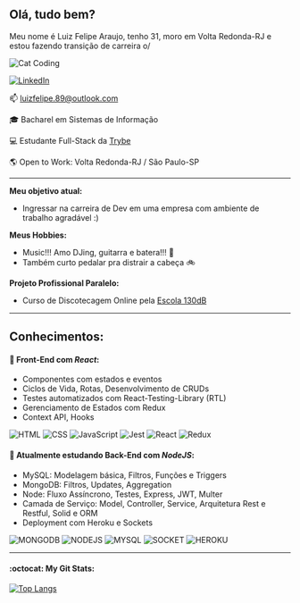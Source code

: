 ## Olá, tudo bem? ###

Meu nome é Luiz Felipe Araujo, tenho 31, moro em Volta Redonda-RJ e estou fazendo transição de carreira o/

![Cat Coding](https://media2.giphy.com/media/LmNwrBhejkK9EFP504/200.gif)

<a href="https://www.linkedin.com/in/luizfelipedev" target="_blank">![LinkedIn](https://img.shields.io/badge/LinkedIn-0077B5?style=for-the-badge&logo=linkedin&logoColor=white)</a>

📫 luizfelipe.89@outlook.com

:mortar_board: Bacharel em Sistemas de Informação 

:computer: Estudante Full-Stack da <a href="https://www.betrybe.com/" target="_blank">Trybe</a>

:earth_americas: Open to Work:  Volta Redonda-RJ / São Paulo-SP

<hr>

**Meu objetivo atual:**

- Ingressar na carreira de Dev em uma empresa com ambiente de trabalho agradável :)

**Meus Hobbies:**

- Music!!! Amo DJing, guitarra e batera!!! :musical_note:
- Também curto pedalar pra distrair a cabeça :bike:

**Projeto Profissional Paralelo:**
- Curso de Discotecagem Online pela <a href="https://escola130db.netlify.app/" target="_blank">Escola 130dB</a>

<hr>

## Conhecimentos:

#### **:seedling: Front-End com *React*:**

- Componentes com estados e eventos
- Ciclos de Vida, Rotas, Desenvolvimento de CRUDs
- Testes automatizados com React-Testing-Library (RTL)
- Gerenciamento de Estados com Redux
- Context API, Hooks

![HTML](https://img.shields.io/badge/HTML5-E34F26?style=for-the-badge&logo=html5&logoColor=white) ![CSS](https://img.shields.io/badge/CSS3-1572B6?style=for-the-badge&logo=css3&logoColor=white) ![JavaScript](https://img.shields.io/badge/JavaScript-F7DF1E?style=for-the-badge&logo=javascript&logoColor=black) ![Jest](https://img.shields.io/badge/Jest-C21325?style=for-the-badge&logo=jest&logoColor=white) ![React](https://img.shields.io/badge/React-20232A?style=for-the-badge&logo=react&logoColor=61DAFB) ![Redux](https://img.shields.io/badge/Redux-593D88?style=for-the-badge&logo=redux&logoColor=white)

#### **:seedling: Atualmente estudando Back-End com *NodeJS*:**

- MySQL: Modelagem básica, Filtros, Funções e Triggers
- MongoDB: Filtros, Updates, Aggregation
- Node: Fluxo Assíncrono, Testes, Express, JWT, Multer
- Camada de Serviço: Model, Controller, Service, Arquitetura Rest e Restful, Solid e ORM
- Deployment com Heroku e Sockets

![MONGODB](https://img.shields.io/badge/MongoDB-4EA94B?style=for-the-badge&logo=mongodb&logoColor=white) ![NODEJS](https://img.shields.io/badge/Node.js-339933?style=for-the-badge&logo=nodedotjs&logoColor=white) ![MYSQL](https://img.shields.io/badge/MySQL-00000F?style=for-the-badge&logo=mysql&logoColor=white) ![SOCKET](https://img.shields.io/badge/Socket.io-010101?&style=for-the-badge&logo=Socket.io&logoColor=white) ![HEROKU](https://img.shields.io/badge/Heroku-430098?style=for-the-badge&logo=heroku&logoColor=white)

<hr>

#### **:octocat: My Git Stats:**

[![Top Langs](https://github-readme-stats.vercel.app/api/top-langs/?username=anuraghazra&layout=compact)](https://github.com/anuraghazra/github-readme-stats)




